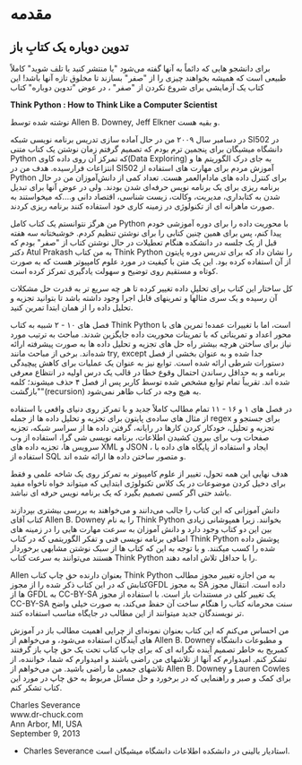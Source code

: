 # مقدمه

## تدوین دوباره یک کتابِ باز
برای دانشجو هایی که دائماً به آنها گفته می‌شود "یا منتشر کنید یا تلف شوید" کاملاً طبیعی است که همیشه بخواهند چیزی را از "صفر" بسازند تا مخلوق تازه آنها باشد!
این کتاب یک آزمایشی برای شروع نکردن از "صفر" ، در عوض "تدوین دوباره" کتاب

**Think Python  : How to Think Like  a Computer Scientist**

نوشته شده توسط Allen B. Downey, Jeff Elkner و بقیه هست.

در دسامبر سال ۲۰۰۹ من در حال آماده سازی تدریس برنامه نویسی شبکه SI502 در دانشگاه میشیگان برای پنجمین ترم بودم که تصمیم گرفتم زمان نوشتن یک کتاب متنی Python که تمرکز آن روی داده کاوی(Data Exploring) به جای درک الگوریتم ها و انتزاعات فرارسیده. هدف من در SI502 آموزش مردم برای مهارت های استفاده از Python برای کنترل داده های مادام‌العمر هست. تعداد کمی از دانش‌آموزان من در حال برنامه ریزی برای یک برنامه نویس حرفه‌ای شدن بودند. ولی در عوض آنها برای تبدیل شدن به کتابداری، مدیریت، وکالت، زیست شناسی، اقتصاد دانی و....که میخواستند به صورت ماهرانه ای از تکنولوژی در زمینه کاری خود استفاده کنند برنامه ریزی کردند.

من هرگز نتوانستم یک کتاب کامل Python با محوریت داده را برای دوره آموزشی خودم پیدا کنم، پس برای همین چنین کتابی را برای نوشتن تنظیم کردم. خوشبختانه سه هفته قبل از یک جلسه در دانشکده هنگام تعطیلات در حال نوشتن کتاب از "صفر" بودم که دکتر Atul Prakash به من کتاب Think Python را نشان داد که برای تدریس دوره پایتون از آن استفاده کرده بود. این یک متن با کیفیت در مورد علوم کامپیوتر هست که به صورت کوتاه و مستقیم روی توضیح و سهولت یادگیری تمرکز کرده است.

کل ساختار این کتاب برای تحلیلِ داده تغییر کرده تا هر چه سریع تر به قدرت حل مشکلات آن رسیده و یک سری مثالها و تمرینهای قابل اجرا وجود داشته باشد تا بتوانید تجزیه و تحلیل داده را از همان ابتدا تمرین کنید.

فصل های ۱۰ - ۲ شبیه به کتاب Think Python است، اما با تغییرات عمده! تمرین های با محور اعداد و تمریناتی که با تمرینات محوریت داده جایگزین شدند. مباحث به ترتیب مورد نیاز برای ساختن هرچه بیشتر راه حل های تجزیه و تحلیل داده ها به صورت پیشرفته ارائه شده‌اند. برخی از مباحث مانند try, except جدا شده و به عنوان بخشی از فصل دستورات شرطی ارائه شده است. توابع نیز به عنوان یک عملیات برای کاهش پیچیدگی برنامه و به حداقل رساندن احتمال وقوع خطا در قالب یک درس اولیه در انتظاع معرفی شده اند. تقریباً تمام توابع مشخص شده توسط کاربر پس از فصل ۴ حذف میشوند؛ کلمه "بازگشت"(recursion) به هیچ وجه در کتاب ظاهر نمی‌شود.

در فصل های ۱ و ۱۶ - ۱۱ تمام مطالب کاملاً جدید و با تمرکز روی دنیای واقعی با استفاده از مثال های ساده‌ی پایتون برای تجزیه و تحلیل داده ها از جمله regex برای جستجو و تجزیه و تحلیل، خودکار کردن کارها در رایانه، گرفتن داده ها از سراسر شبکه، تجزیه صفحات وب برای بیرون کشیدن اطلاعات، برنامه نویسی شی گرا، استفاده از وب سرویس ها، تجزیه داده های XML و JSON ، ایجاد و استفاده از پایگاه های داده با استفاده از SQL و متصور ساختن داده ها ارائه شده اند.

هدف نهایی این همه تحول، تغییر از علوم کامپیوتر به تمرکز روی یک شاخه علمی و فقط برای دخیل کردن موضوعات در یک کلاس تکنولوژی ابتدایی که میتواند خواه ناخواه مفید باشد حتی اگر کسی تصمیم بگیرد که یک برنامه نویس حرفه ای نباشد.

دانش آموزانی که این کتاب را جالب می‌دانند و می‌خواهند به بررسی بیشتری بپردازند کتاب آقای Allen B. Downey را به نام Think Python بخوانند. زیرا همپوشانی زیادی بین این دو کتاب وجود دارد و دانش آموزان به سرعت مهارت هایی را در زمینه های اضافی برنامه نویسی فنی و تفکر الگوریتمی که در کتاب Think Python پوشش داده شده را کسب میکنند. و با توجه به این که کتاب ها از سبک نوشتن مشابهی برخوردار هستند می‌توانند به سرعت کتاب Think Python را با حداقل تلاش ادامه دهند.

Allen بعنوان دارنده حق چاپ کتاب Think Python به من اجازه تغییر مجوز مطالب کتابش که در این کتاب ذکر شده را از مجوزGFDL به مجوز SA داده است. انتقال مجوز ها از GFDL به
CC-BY-SA یک تغییر کلی در مستندات باز است. با استفاده از مجوز CC-BY-SA سنت محرمانه کتاب را هنگام ساخت آن حفظ می‌کند، به صورت خیلی واضح تر نویسندگان جدید میتوانند از این مطالب در جایگاه مناسب استفاده کنند.

من احساس می‌کنم که این کتاب بعنوان نمونه‌ای از چرایی اهمیت مطالب باز در آموزش های آیندگان استفاده می‌شود، و می‌خواهم از Allen B. Downey  و مطبوعات دانشگاه کمبریج به خاطر تصمیم آینده نگرانه ای که برای چاپ کتاب تحت یک حق چاپ باز گرفتند تشکر کنم. امیدوارم که آنها از تلاشهای من راضی باشند و امیدوارم که شما، خواننده، از تلاشهای جمعی ما راضی باشید. من می‌خواهم از Allen B. Downey و Lauren Cowles  برای کمک و صبر و راهنمایی که در برخورد و حل  مسائل مربوط به حق چاپ در مورد این کتاب تشکر کنم.

<div dir="ltr">
Charles Severance
<br/>
www.dr-chuck.com
<br/>
Ann Arbor, MI, USA
<br/>
September 9, 2013
</div>



* Charles Severance استادیار بالینی در دانشکده اطلاعات دانشگاه میشیگان است.
